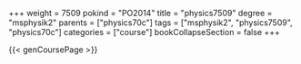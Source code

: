 +++
weight = 7509
pokind = "PO2014"
title = "physics7509"
degree = "msphysik2"
parents = ["physics70c"]
tags = ["msphysik2", "physics7509", "physics70c"]
categories = ["course"]
bookCollapseSection = false
+++

{{< genCoursePage >}}
